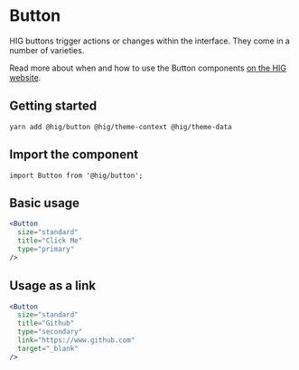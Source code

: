 # Button

HIG buttons trigger actions or changes within the interface. They come in a number of varieties.

Read more about when and how to use the Button components [on the HIG website](https://hig.autodesk.com/web/components/buttons).

## Getting started

```
yarn add @hig/button @hig/theme-context @hig/theme-data
```

## Import the component

```
import Button from '@hig/button';
```

## Basic usage

```jsx
<Button
  size="standard"
  title="Click Me"
  type="primary"
/>
```

## Usage as a link

```jsx
<Button
  size="standard"
  title="Github"
  type="secondary"
  link="https://www.github.com"
  target="_blank"
/>
```
